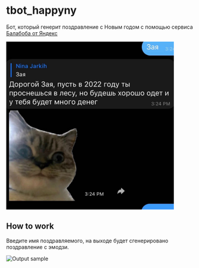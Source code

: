 # tbot_happyny
Бот, который генерит поздравление с Новым годом с помощью сервиса [Балабоба от Яндекс](https://yandex.ru/lab/yalm)

<img src="https://github.com/njarkih/tbot_happyny/blob/main/samples/photo_2022-03-29_10-51-23.jpg" width="450" height="450">

## How to work
Введите имя поздравляемого, на выходе будет сгенерировано поздравление с эмодзи.

![Output sample](https://github.com/njarkih/tbot_happyny/blob/main/samples/ezgif-2-5336904da2.gif)
